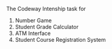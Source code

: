 The Codeway Intenship task for 
1. Number Game
2. Student Grade Calculator
3. ATM Interface
4. Student Course Registration System

